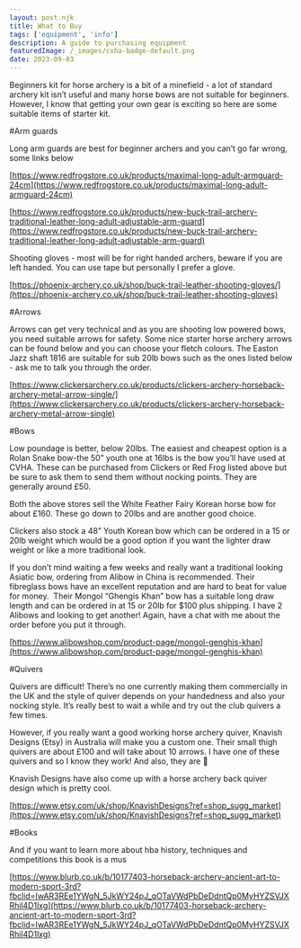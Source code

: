 ```yaml
---
layout: post.njk
title: What to Buy
tags: ['equipment', 'info']
description: A guide to purchasing equipment
featuredImage: /_images/cvha-badge-default.png
date: 2023-09-03
---
```


Beginners kit for horse archery is a bit of a minefield - a lot of standard archery kit isn’t useful and many horse bows are not suitable for beginners.  However, I know that getting your own gear is exciting so here are some suitable items of starter kit. 

#Arm guards

Long arm guards are best for beginner archers and you can’t go far wrong, some links below 

[https://www.redfrogstore.co.uk/products/maximal-long-adult-armguard-24cm](https://www.redfrogstore.co.uk/products/maximal-long-adult-armguard-24cm)

[https://www.redfrogstore.co.uk/products/new-buck-trail-archery-traditional-leather-long-adult-adjustable-arm-guard](https://www.redfrogstore.co.uk/products/new-buck-trail-archery-traditional-leather-long-adult-adjustable-arm-guard)

Shooting gloves - most will be for right handed archers, beware if you are left handed. You can use tape but personally I prefer a glove. 

[https://phoenix-archery.co.uk/shop/buck-trail-leather-shooting-gloves/](https://phoenix-archery.co.uk/shop/buck-trail-leather-shooting-gloves)

#Arrows

Arrows can get very technical and as you are shooting low powered bows, you need suitable arrows for safety. Some nice starter horse archery arrows can be found below and you can choose your fletch colours. The Easton Jazz shaft 1816 are suitable for sub 20lb bows such as the ones listed below - ask me to talk you through the order. 

[https://www.clickersarchery.co.uk/products/clickers-archery-horseback-archery-metal-arrow-single/](https://www.clickersarchery.co.uk/products/clickers-archery-horseback-archery-metal-arrow-single)

#Bows 

Low poundage is better, below 20lbs. The easiest and cheapest option is a Rolan Snake bow-the 50” youth one at 16lbs is the bow you’ll have used at CVHA. These can be purchased from Clickers or Red Frog listed above but be sure to ask them to send them without nocking points. They are generally around £50. 

Both the above stores sell the White Feather Fairy Korean horse bow for about £160. These go down to 20lbs and are another good choice. 

Clickers also stock a 48” Youth Korean bow which can be ordered in a 15 or 20lb weight which would be a good option if you want the lighter draw weight or like a more traditional look.   

If you don’t mind waiting a few weeks and really want a traditional looking Asiatic bow, ordering from Alibow in China is recommended. Their fibreglass bows have an excellent reputation and are hard to beat for value for money.  Their Mongol “Ghengis Khan” bow has a suitable long draw length and can be ordered in at 15 or 20lb for $100 plus shipping. I have 2 Alibows and looking to get another! Again, have a chat with me about the order before you put it through.

[https://www.alibowshop.com/product-page/mongol-genghis-khan](https://www.alibowshop.com/product-page/mongol-genghis-khan)

#Quivers

Quivers are difficult! There’s no one currently making them commercially in the UK and the style of quiver depends on your handedness and also your nocking style. It’s really best to wait a while and try out the club quivers a few times. 

However, if you really want a good working horse archery quiver, Knavish Designs (Etsy) in Australia will make you a custom one. Their small thigh quivers are about £100 and will take about 10 arrows. I have one of these quivers and so I know they work! And also, they are 🤩 

Knavish Designs have also come up with a horse archery back quiver design which is pretty cool.

[https://www.etsy.com/uk/shop/KnavishDesigns?ref=shop_sugg_market](https://www.etsy.com/uk/shop/KnavishDesigns?ref=shop_sugg_market)

#Books

And if you want to learn more about hba history, techniques and competitions this book is a mus 

[](https://www.blurb.co.uk/b/10177403-horseback-archery-ancient-art-to-modern-sport-3rd?fbclid=IwAR3REe1YWgN_5JkWY24pJ_qOTaVWdPbDeDdntQp0MyHYZSVJXRhil4D1lxg)  

[https://www.blurb.co.uk/b/10177403-horseback-archery-ancient-art-to-modern-sport-3rd?fbclid=IwAR3REe1YWgN_5JkWY24pJ_qOTaVWdPbDeDdntQp0MyHYZSVJXRhil4D1lxg](https://www.blurb.co.uk/b/10177403-horseback-archery-ancient-art-to-modern-sport-3rd?fbclid=IwAR3REe1YWgN_5JkWY24pJ_qOTaVWdPbDeDdntQp0MyHYZSVJXRhil4D1lxg)